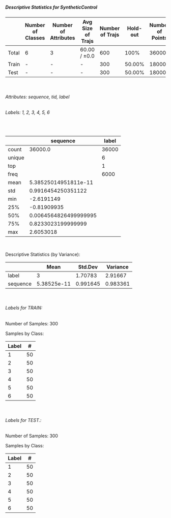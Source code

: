 ##### Descriptive Statistics for SyntheticControl


|       |   Number of Classes |   Number of Attributes |   Avg Size of Trajs |   Number of Trajs | Hold-out   |   Number of Points |   Longest Size |   Shortest Size |
|-------|---------------------|------------------------|---------------------|-------------------|------------|--------------------|----------------|-----------------|
| Total | 6                   | 3                      | 60.00 / ±0.0        | 600               | 100%       |              36000 |             60 |              60 |
| Train | -                   | -                      | -                   | 300               | 50.00%     |              18000 |             60 |              60 |
| Test  | -                   | -                      | -                   | 300               | 50.00%     |              18000 |             60 |              60 |

&nbsp;

###### Attributes: sequence, tid, label


###### Labels: 1, 2, 3, 4, 5, 6

&nbsp;

|        | sequence              | label   |
|--------|-----------------------|---------|
| count  | 36000.0               | 36000   |
| unique |                       | 6       |
| top    |                       | 1       |
| freq   |                       | 6000    |
| mean   | 5.38525014951811e-11  |         |
| std    | 0.9916454250351122    |         |
| min    | -2.6191149            |         |
| 25%    | -0.81909935           |         |
| 50%    | 0.0064564826499999995 |         |
| 75%    | 0.8233023199999999    |         |
| max    | 2.6053018             |         |

&nbsp;

Descriptive Statistics (by Variance): 


|          |        Mean |   Std.Dev |   Variance |
|----------|-------------|-----------|------------|
| label    | 3           |  1.70783  |   2.91667  |
| sequence | 5.38525e-11 |  0.991645 |   0.983361 |

&nbsp;

###### Labels for TRAIN:


Number of Samples: 300
Samples by Class:
|   Label |   # |
|---------|-----|
|       1 |  50 |
|       2 |  50 |
|       3 |  50 |
|       4 |  50 |
|       5 |  50 |
|       6 |  50 |

&nbsp;

###### Labels for TEST.:


Number of Samples: 300
Samples by Class:
|   Label |   # |
|---------|-----|
|       1 |  50 |
|       2 |  50 |
|       3 |  50 |
|       4 |  50 |
|       5 |  50 |
|       6 |  50 |